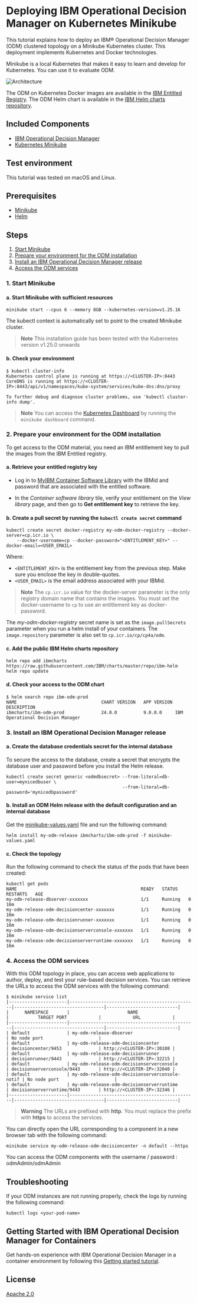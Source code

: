 # Deploying IBM Operational Decision Manager on Kubernetes Minikube

This tutorial explains how to deploy an IBM® Operational Decision Manager (ODM) clustered topology on a Minikube Kubernetes cluster. This deployment implements Kubernetes and Docker technologies.

Minikube is a local Kubernetes that makes it easy to learn and develop for Kubernetes. You can use it to evaluate ODM.

![Architecture](images/minikube-architecture.png)

The ODM on Kubernetes Docker images are available in the [IBM Entitled Registry](https://www.ibm.com/cloud/container-registry). The ODM Helm chart is available in the [IBM Helm charts repository](https://github.com/IBM/charts).

## Included Components

- [IBM Operational Decision Manager](https://www.ibm.com/docs/en/odm/9.0.0)
- [Kubernetes Minikube](https://minikube.sigs.k8s.io/docs/)

## Test environment

This tutorial was tested on macOS and Linux.

## Prerequisites

- [Minikube](https://minikube.sigs.k8s.io/docs/start/)
- [Helm](https://helm.sh/docs/intro/install/)

## Steps

1. [Start Minikube](#1-start-minikube)
2. [Prepare your environment for the ODM installation](#2-prepare-your-environment-for-the-odm-installation)
3. [Install an IBM Operational Decision Manager release](#3-install-an-ibm-operational-decision-manager-release)
4. [Access the ODM services](#4-access-the-odm-services)

### 1. Start Minikube

#### a. Start Minikube with sufficient resources

```shell
minikube start --cpus 6 --memory 8GB --kubernetes-version=v1.25.16
```

The kubectl context is automatically set to point to the created Minikube cluster.

> **Note**
> This installation guide has been tested with the Kubernetes version v1.25.0 onwards

#### b. Check your environment

```shell
$ kubectl cluster-info
Kubernetes control plane is running at https://<CLUSTER-IP>:8443
CoreDNS is running at https://<CLUSTER-IP>:8443/api/v1/namespaces/kube-system/services/kube-dns:dns/proxy

To further debug and diagnose cluster problems, use 'kubectl cluster-info dump'.
```

> **Note**
> You can access the [Kubernetes Dashboard](https://kubernetes.io/docs/tasks/access-application-cluster/web-ui-dashboard/) by running the `minikube dashboard` command.

### 2. Prepare your environment for the ODM installation

To get access to the ODM material, you need an IBM entitlement key to pull the images from the IBM Entitled registry.

#### a. Retrieve your entitled registry key

- Log in to [MyIBM Container Software Library](https://myibm.ibm.com/products-services/containerlibrary) with the IBMid and password that are associated with the entitled software.

- In the *Container software library* tile, verify your entitlement on the *View library* page, and then go to **Get entitlement key** to retrieve the key.

#### b. Create a pull secret by running the `kubectl create secret` command

```shell
kubectl create secret docker-registry my-odm-docker-registry --docker-server=cp.icr.io \
    --docker-username=cp --docker-password="<ENTITLEMENT_KEY>" --docker-email=<USER_EMAIL>
```

Where:

- `<ENTITLEMENT_KEY>` is the entitlement key from the previous step. Make sure you enclose the key in double-quotes.
- `<USER_EMAIL>` is the email address associated with your IBMid.

> **Note**
> The `cp.icr.io` value for the docker-server parameter is the only registry domain name that contains the images. You must set the docker-username to `cp` to use an entitlement key as docker-password.

The *my-odm-docker-registry* secret name is set as the `image.pullSecrets` parameter when you run a helm install of your containers. The `image.repository` parameter is also set to `cp.icr.io/cp/cp4a/odm`.

#### c. Add the public IBM Helm charts repository

```shell
helm repo add ibmcharts https://raw.githubusercontent.com/IBM/charts/master/repo/ibm-helm
helm repo update
```

#### d. Check your access to the ODM chart

```shell
$ helm search repo ibm-odm-prod
NAME                             	CHART VERSION	APP VERSION	DESCRIPTION
ibmcharts/ibm-odm-prod           	24.0.0       	9.0.0.0     IBM Operational Decision Manager
```

### 3. Install an IBM Operational Decision Manager release

#### a. Create the database credentials secret for the internal database

To secure the access to the database, create a secret that encrypts the database user and password before you install the Helm release.

```shell
kubectl create secret generic <odmdbsecret> --from-literal=db-user=mynicedbuser \
                                            --from-literal=db-password='mynicedbpassword'
```

#### b. Install an ODM Helm release with the default configuration and an internal database

Get the [minikube-values.yaml](./minikube-values.yaml) file and run the following command:

```shell
helm install my-odm-release ibmcharts/ibm-odm-prod -f minikube-values.yaml
```

#### c. Check the topology

Run the following command to check the status of the pods that have been created:

```shell
kubectl get pods
NAME                                               READY   STATUS    RESTARTS   AGE
my-odm-release-dbserver-xxxxxxx                    1/1     Running   0          16m
my-odm-release-odm-decisioncenter-xxxxxxx          1/1     Running   0          16m
my-odm-release-odm-decisionrunner-xxxxxxx          1/1     Running   0          16m
my-odm-release-odm-decisionserverconsole-xxxxxxx   1/1     Running   0          16m
my-odm-release-odm-decisionserverruntime-xxxxxxx   1/1     Running   0          16m

```

### 4. Access the ODM services

With this ODM topology in place, you can access web applications to author, deploy, and test your rule-based decision services. You can retrieve the URLs to access the ODM services with the following command:

```shell
$ minikube service list
|----------------------|------------------------------------------------|----------------------------------|---------------------------|
|      NAMESPACE       |                      NAME                      |           TARGET PORT            |            URL            |
|----------------------|------------------------------------------------|----------------------------------|---------------------------|
| default              | my-odm-release-dbserver                        | No node port                     |
| default              | my-odm-release-odm-decisioncenter              | decisioncenter/9453              | http://<CLUSTER-IP>:30108 |
| default              | my-odm-release-odm-decisionrunner              | decisionrunner/9443              | http://<CLUSTER-IP>:32215 |
| default              | my-odm-release-odm-decisionserverconsole       | decisionserverconsole/9443       | http://<CLUSTER-IP>:32040 |
| default              | my-odm-release-odm-decisionserverconsole-notif | No node port                     |
| default              | my-odm-release-odm-decisionserverruntime       | decisionserverruntime/9443       | http://<CLUSTER-IP>:32346 |
|----------------------|------------------------------------------------|----------------------------------|---------------------------|
```

> **Warning**
> The URLs are prefixed with **http**. You must replace the prefix with **https** to access the services.

You can directly open the URL corresponding to a component in a new browser tab with the following command:

```shell
minikube service my-odm-release-odm-decisioncenter -n default --https
```

You can access the ODM components with the username / password : odmAdmin/odmAdmin

## Troubleshooting

If your ODM instances are not running properly, check the logs by running the following command:

```shell
kubectl logs <your-pod-name>
```

## Getting Started with IBM Operational Decision Manager for Containers

Get hands-on experience with IBM Operational Decision Manager in a container environment by following this [Getting started tutorial](https://github.com/DecisionsDev/odm-for-container-getting-started/blob/master/README.md).

## License

[Apache 2.0](/LICENSE)
